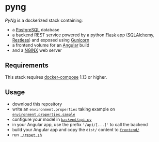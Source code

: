 # pyng

*PyNg* is a dockerized stack containing:
- a [PostgreSQL](https://www.postgresql.org/) database
- a backend REST service powered by a python [Flask](http://flask.pocoo.org/) app ([SQLAlchemy](http://flask-sqlalchemy.pocoo.org/), [Restless](https://flask-restless.readthedocs.io/)) and exposed using [Gunicorn](http://gunicorn.org/)
- a frontend volume for an [Angular](https://angular.io/) build
- and a [NGINX](https://nginx.org/) web server

## Requirements
This stack requires [docker-compose](https://docs.docker.com/compose/) 1.13 or higher.

## Usage

- download this repository
- write an `environment.properties` taking example on [`environment.properties.sample`](https://github.com/clemtoy/hola-stack/blob/master/environment.properties.sample)
- configure your model in [`backend/api.py`](https://github.com/clemtoy/hola-stack/blob/master/backend/api.py)
- in your Angular app, use the prefix `'/api/[...]'` to call the backend
- build your Angular app and copy the `dist/` content to [`frontend/`](https://github.com/clemtoy/hola-stack/tree/master/frontend)  
- run [`./reset.sh`](https://github.com/clemtoy/hola-stack/blob/master/reset.sh)
